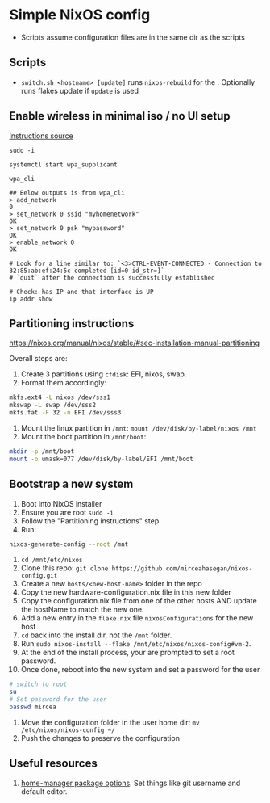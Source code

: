 # Simple NixOS config

- Scripts assume configuration files are in the same dir as the scripts

## Scripts

- `switch.sh <hostname> [update]` runs `nixos-rebuild` for the <hostname>.
  Optionally runs flakes update if `update` is used

## Enable wireless in minimal iso / no UI setup

[Instructions source](https://nixos.org/manual/nixos/stable/#sec-installation-manual-networking)

```
sudo -i

systemctl start wpa_supplicant

wpa_cli

## Below outputs is from wpa_cli
> add_network
0
> set_network 0 ssid "myhomenetwork"
OK
> set_network 0 psk "mypassword"
OK
> enable_network 0
OK

# Look for a line similar to: `<3>CTRL-EVENT-CONNECTED - Connection to 32:85:ab:ef:24:5c completed [id=0 id_str=]`
# `quit` after the connection is successfully established

# Check: has IP and that interface is UP
ip addr show
```

## Partitioning instructions

https://nixos.org/manual/nixos/stable/#sec-installation-manual-partitioning

Overall steps are:
1. Create 3 partitions using `cfdisk`: EFI, nixos, swap.
1. Format them accordingly:
```sh
mkfs.ext4 -L nixos /dev/sss1
mkswap -L swap /dev/sss2
mkfs.fat -F 32 -n EFI /dev/sss3
```
1. Mount the linux partition in `/mnt`: `mount /dev/disk/by-label/nixos /mnt`
1. Mount the boot partition in `/mnt/boot`:
```sh
mkdir -p /mnt/boot
mount -o umask=077 /dev/disk/by-label/EFI /mnt/boot
```

## Bootstrap a new system

1. Boot into NixOS installer
1. Ensure you are root `sudo -i`
1. Follow the "Partitioning instructions" step
1. Run:
```sh
nixos-generate-config --root /mnt
```
1. `cd /mnt/etc/nixos`
1. Clone this repo: `git clone https://github.com/mirceahasegan/nixos-config.git`
1. Create a new `hosts/<new-host-name>` folder in the repo
1. Copy the new hardware-configuration.nix file in this new folder
1. Copy the configuration.nix file from one of the other hosts AND update the hostName to match the new one.
1. Add a new entry in the `flake.nix` file `nixosConfigurations` for the new host
1. `cd` back into the install dir, not the `/mnt` folder.
1. Run `sudo nixos-install --flake /mnt/etc/nixos/nixos-config#vm-2`.
1. At the end of the install process, your are prompted to set a root password.
1. Once done, reboot into the new system and set a password for the user
```sh
# switch to root
su
# Set password for the user
passwd mircea
```
1. Move the configuration folder in the user home dir: `mv /etc/nixos/nixos-config ~/`
1. Push the changes to preserve the configuration

## Useful resources

1. [home-manager package options](https://nix-community.github.io/home-manager/options.xhtml). Set things like git username and default editor.